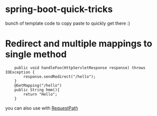 # spring-boot-quick-tricks
bunch of template code to copy paste to quickly get there :) 





# Redirect and multiple mappings to single method 

```@GetMapping(value = {"/","/foo"})
    public void handleFoo(HttpServletResponse response) throws  IOException {
        response.sendRedirect("/hello");
    }
    @GetMapping("/hello")
    public String hmm(){
        return "Hello";
    }
```
you can also use with [RequestPath](https://stackoverflow.com/questions/22094609/multiple-mappings-to-the-same-method-of-a-controller-in-spring)


